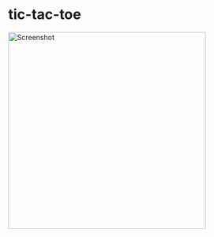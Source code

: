 # tic-tac-toe
<img src="https://github.com/user-attachments/assets/07b0dd13-442c-4c0b-b4b0-92936efa9197" alt="Screenshot" width="400" />

